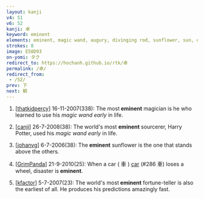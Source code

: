 ```yaml
---
layout: kanji
v4: 51
v6: 52
kanji: 卓
keyword: eminent
elements: eminent, magic wand, augury, divinging rod, sunflower, sun, day, ten, needle
strokes: 8
image: E58D93
on-yomi: タク
redirect_to: https://hochanh.github.io/rtk/卓
permalink: /卓/
redirect_from:
 - /52/
prev: 下
next: 朝
---
```


1) [<a href="http://kanji.koohii.com/profile/thatkidpercy">thatkidpercy</a>] 16-11-2007(338): The most<strong> eminent</strong> magician is he who learned to use his <em>magic wand early</em> in life.

2) [<a href="http://kanji.koohii.com/profile/canji">canji</a>] 26-7-2008(38): The world&#039;s most <strong>eminent</strong> sourcerer, Harry Potter, used his <em>magic wand early</em> in life.

3) [<a href="http://kanji.koohii.com/profile/johanvg">johanvg</a>] 6-7-2006(38): The<strong> eminent</strong> sunflower is the one that stands above the others.

4) [<a href="http://kanji.koohii.com/profile/GrimPanda">GrimPanda</a>] 21-9-2010(25): When a car ( 車 ) <a href="../v4/286.html">car</a> (#286 車) loses a wheel, disaster is<strong> eminent</strong>.

5) [<a href="http://kanji.koohii.com/profile/kfactor">kfactor</a>] 5-7-2007(23): The world&#039;s most<strong> eminent</strong> fortune-teller is also the earliest of all. He produces his predictions amazingly fast.

